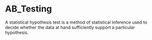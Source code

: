 # AB_Testing

A statistical hypothesis test is a method of statistical inference used to decide whether the data at hand sufficiently support a particular hypothesis.
